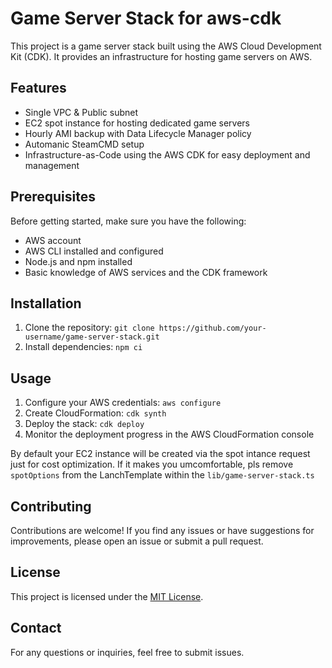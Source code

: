 # Game Server Stack for aws-cdk

This project is a game server stack built using the AWS Cloud Development Kit (CDK). It provides an infrastructure for hosting game servers on AWS.

## Features

- Single VPC & Public subnet
- EC2 spot instance for hosting dedicated game servers
- Hourly AMI backup with Data Lifecycle Manager policy
- Automanic SteamCMD setup
- Infrastructure-as-Code using the AWS CDK for easy deployment and management

## Prerequisites

Before getting started, make sure you have the following:

- AWS account
- AWS CLI installed and configured
- Node.js and npm installed
- Basic knowledge of AWS services and the CDK framework

## Installation

1. Clone the repository: `git clone https://github.com/your-username/game-server-stack.git`
1. Install dependencies: `npm ci`

## Usage

1. Configure your AWS credentials: `aws configure`
1. Create CloudFormation: `cdk synth`
1. Deploy the stack: `cdk deploy`
1. Monitor the deployment progress in the AWS CloudFormation console

By default your EC2 instance will be created via the spot intance request just for cost optimization. If it makes you umcomfortable, pls remove `spotOptions` from the LanchTemplate within the `lib/game-server-stack.ts`

## Contributing

Contributions are welcome! If you find any issues or have suggestions for improvements, please open an issue or submit a pull request.

## License

This project is licensed under the [MIT License](https://opensource.org/licenses/MIT).

## Contact

For any questions or inquiries, feel free to submit issues.
